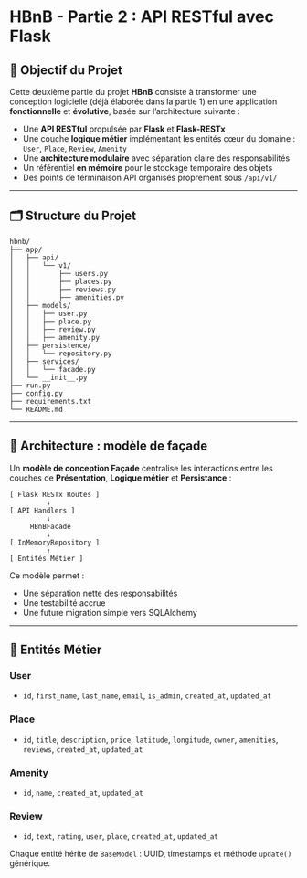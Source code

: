 # HBnB - Partie 2 : API RESTful avec Flask

## 🎯 Objectif du Projet

Cette deuxième partie du projet **HBnB** consiste à transformer une conception logicielle (déjà élaborée dans la partie 1) en une application **fonctionnelle** et **évolutive**, basée sur l’architecture suivante :

- Une **API RESTful** propulsée par **Flask** et **Flask-RESTx**
- Une couche **logique métier** implémentant les entités cœur du domaine : `User`, `Place`, `Review`, `Amenity`
- Une **architecture modulaire** avec séparation claire des responsabilités
- Un référentiel **en mémoire** pour le stockage temporaire des objets
- Des points de terminaison API organisés proprement sous `/api/v1/`

---

## 🗂️ Structure du Projet

```
hbnb/
├── app/
│   ├── api/
│   │   └── v1/
│   │       ├── users.py
│   │       ├── places.py
│   │       ├── reviews.py
│   │       ├── amenities.py
│   ├── models/
│   │   ├── user.py
│   │   ├── place.py
│   │   ├── review.py
│   │   ├── amenity.py
│   ├── persistence/
│   │   └── repository.py
│   ├── services/
│   │   └── facade.py
│   └── __init__.py
├── run.py
├── config.py
├── requirements.txt
└── README.md
```

---

## 🧠 Architecture : modèle de façade

Un **modèle de conception Façade** centralise les interactions entre les couches de **Présentation**, **Logique métier** et **Persistance** :

```
[ Flask RESTx Routes ]
         ↓
[ API Handlers ]
         ↓
     HBnBFacade
         ↓
[ InMemoryRepository ]
         ↑
[ Entités Métier ]
```

Ce modèle permet :
- Une séparation nette des responsabilités
- Une testabilité accrue
- Une future migration simple vers SQLAlchemy

---

## 👤 Entités Métier

### User
- `id`, `first_name`, `last_name`, `email`, `is_admin`, `created_at`, `updated_at`

### Place
- `id`, `title`, `description`, `price`, `latitude`, `longitude`, `owner`, `amenities`, `reviews`, `created_at`, `updated_at`

### Amenity
- `id`, `name`, `created_at`, `updated_at`

### Review
- `id`, `text`, `rating`, `user`, `place`, `created_at`, `updated_at`

Chaque entité hérite de `BaseModel` : UUID, timestamps et méthode `update()` générique.